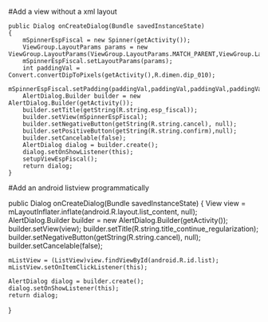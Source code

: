 #Add a view without a xml layout

    public Dialog onCreateDialog(Bundle savedInstanceState)
    {
        mSpinnerEspFiscal = new Spinner(getActivity());
        ViewGroup.LayoutParams params = new ViewGroup.LayoutParams(ViewGroup.LayoutParams.MATCH_PARENT,ViewGroup.LayoutParams.MATCH_PARENT);
        mSpinnerEspFiscal.setLayoutParams(params);
        int paddingVal = Convert.convertDipToPixels(getActivity(),R.dimen.dip_010);
        mSpinnerEspFiscal.setPadding(paddingVal,paddingVal,paddingVal,paddingVal);
        AlertDialog.Builder builder = new AlertDialog.Builder(getActivity());
        builder.setTitle(getString(R.string.esp_fiscal));
        builder.setView(mSpinnerEspFiscal);
        builder.setNegativeButton(getString(R.string.cancel), null);
        builder.setPositiveButton(getString(R.string.confirm),null);
        builder.setCancelable(false);
        AlertDialog dialog = builder.create();
        dialog.setOnShowListener(this);
        setupViewEspFiscal();
        return dialog;
    }
    
#Add an android listview programmatically

public Dialog onCreateDialog(Bundle savedInstanceState)
{
	View view = mLayoutInflater.inflate(android.R.layout.list_content, null);
	AlertDialog.Builder builder = new AlertDialog.Builder(getActivity());
	builder.setView(view);
	builder.setTitle(R.string.title_continue_regularization);
	builder.setNegativeButton(getString(R.string.cancel), null);
	builder.setCancelable(false);
			
	mListView = (ListView)view.findViewById(android.R.id.list);
	mListView.setOnItemClickListener(this);
			
	AlertDialog dialog = builder.create();
	dialog.setOnShowListener(this);
	return dialog;
}
